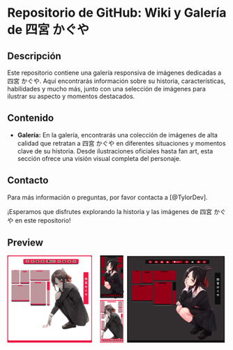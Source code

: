 # Repositorio de GitHub: Wiki y Galería de 四宮 かぐや

## Descripción
Este repositorio contiene  una galería  responsiva de imágenes dedicadas a 四宮 かぐや. Aquí encontrarás información sobre su historia, características, habilidades y mucho más, junto con una selección de imágenes para ilustrar su aspecto y momentos destacados.



## Contenido

- **Galería:** En la galería, encontrarás una colección de imágenes de alta calidad que retratan a 四宮 かぐや en diferentes situaciones y momentos clave de su historia. Desde ilustraciones oficiales hasta fan art, esta sección ofrece una visión visual completa del personaje.


## Contacto
Para más información o preguntas, por favor contacta a [@TylorDev].

¡Esperamos que disfrutes explorando la historia y las imágenes de 四宮 かぐや en este repositorio!

## Preview
   ![Texto alternativo](desing.webp)
